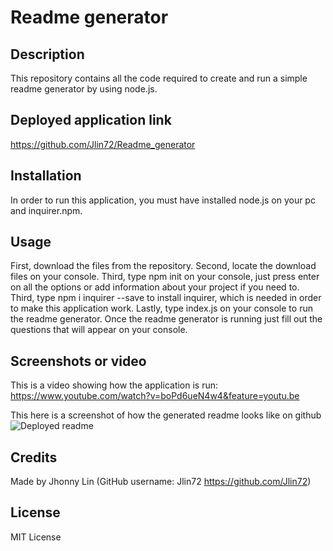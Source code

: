 # Readme generator
## Description 
  This repository contains all the code required to create and run a simple readme generator by using node.js.
## Deployed application link
  https://github.com/Jlin72/Readme_generator
## Installation
  In order to run this application, you must have installed node.js on your pc and inquirer.npm.
## Usage
  First, download the files from the repository. Second, locate the download files on your console. Third, type npm init on your console, just press enter on all the options or add information about your project if you need to. Third, type npm i inquirer --save to install inquirer, which is needed in order to make this application work. Lastly, type index.js on your console to run the readme generator. Once the readme generator is running just fill out the questions that will appear on your console.
## Screenshots or video
  This is a video showing how the application is run: https://www.youtube.com/watch?v=boPd6ueN4w4&feature=youtu.be
  
  This here is a screenshot of how the generated readme looks like on github ![Deployed readme](https://i.imgur.com/RjDucFr.png)
  
## Credits
  Made by Jhonny Lin (GitHub username: Jlin72 https://github.com/Jlin72)
## License
  MIT License

